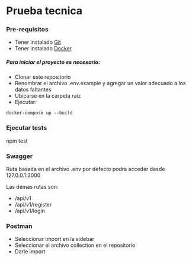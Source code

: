 # Prueba tecnica

### Pre-requisitos

- Tener instalado [Git](https://git-scm.com/downloads)
- Tener instalado [Docker](https://www.docker.com/get-started/)

##### Para iniciar el proyecto es necesario:

- Clonar este repositorio
- Renombrar el archivo .env.example y agregar un valor adecuado a los datos faltantes
- Ubicarse en la carpeta raiz
- Ejecutar:

```
docker-compose up --build
```

### Ejecutar tests

npm test

### Swagger

Ruta basada en el archivo .env por defecto podra acceder desde 127.0.0.1:3000

Las demas rutas son: 
- /api/v1 
- /api/v1/register 
- /api/v1/login

### Postman

- Seleccionar Import en la sidebar
- Seleccionar el archivo collection en el repositorio
- Darle import
